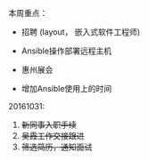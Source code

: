 本周重点：

* 招聘 \(layout， 嵌入式软件工程师\)

* Ansible操作部署远程主机

* 惠州展会
* 增加Ansible使用上的时间


20161031:

1. ~~新同事入职手续~~
2. ~~吴霞工作交接跟进~~
3. ~~筛选简历，通知面试~~

